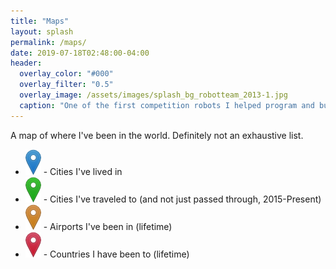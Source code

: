 ```yaml
---
title: "Maps"
layout: splash
permalink: /maps/
date: 2019-07-18T02:48:00-04:00
header:
  overlay_color: "#000"
  overlay_filter: "0.5"
  overlay_image: /assets/images/splash_bg_robotteam_2013-1.jpg
  caption: "One of the first competition robots I helped program and build in 2013"
---
```


A map of where I've been in the world. Definitely not an exhaustive list.

* ![Blue Icon](/assets/images/marker-icon-blue.png) - Cities I've lived in
* ![Green Icon](/assets/images/marker-icon-green.png) - Cities I've traveled to (and not just passed through, 2015-Present)
* ![Orange Icon](/assets/images/marker-icon-orange.png) - Airports I've been in (lifetime)
* ![Red Icon](/assets/images/marker-icon-red.png) - Countries I have been to (lifetime)

<div id="mapid"></div>

<script src="https://unpkg.com/leaflet@1.5.1/dist/leaflet.js"
   integrity="sha512-GffPMF3RvMeYyc1LWMHtK8EbPv0iNZ8/oTtHPx9/cc2ILxQ+u905qIwdpULaqDkyBKgOaB57QTMg7ztg8Jm2Og=="
   crossorigin=""></script>
<script>
  // Set up map
  var myMap = L.map('mapid').setView([30, -50], 3);
    L.tileLayer('https://{s}.tile.openstreetmap.org/{z}/{x}/{y}.png', {
      attribution: '&copy; <a href="https://www.openstreetmap.org/copyright">OpenStreetMap</a> contributors'
  }).addTo(myMap);
  
  // Set up marker colors
  var blueIcon = new L.Icon({
    iconUrl: '/assets/images/marker-icon-blue.png',
    shadowUrl: '/assets/images/marker-shadow.png',
    iconSize: [25, 41],
    iconAnchor: [12, 41],
    popupAnchor: [1, -34],
    shadowSize: [41, 41]
  });
  var redIcon = new L.Icon({
    iconUrl: '/assets/images/marker-icon-red.png',
    shadowUrl: '/assets/images/marker-shadow.png',
    iconSize: [25, 41],
    iconAnchor: [12, 41],
    popupAnchor: [1, -34],
    shadowSize: [41, 41]
  });
  var greenIcon = new L.Icon({
    iconUrl: '/assets/images/marker-icon-green.png',
    shadowUrl: '/assets/images/marker-shadow.png',
    iconSize: [25, 41],
    iconAnchor: [12, 41],
    popupAnchor: [1, -34],
    shadowSize: [41, 41]
  });
  var orangeIcon = new L.Icon({
    iconUrl: '/assets/images/marker-icon-orange.png',
    shadowUrl: '/assets/images/marker-shadow.png',
    iconSize: [25, 41],
    iconAnchor: [12, 41],
    popupAnchor: [1, -34],
    shadowSize: [41, 41]
  });
  var yellowIcon = new L.Icon({
    iconUrl: '/assets/images/marker-icon-yellow.png',
    shadowUrl: '/assets/images/marker-shadow.png',
    iconSize: [25, 41],
    iconAnchor: [12, 41],
    popupAnchor: [1, -34],
    shadowSize: [41, 41]
  });
  var violetIcon = new L.Icon({
    iconUrl: '/assets/images/marker-icon-violet.png',
    shadowUrl: '/assets/images/marker-shadow.png',
    iconSize: [25, 41],
    iconAnchor: [12, 41],
    popupAnchor: [1, -34],
    shadowSize: [41, 41]
  });
  var greyIcon = new L.Icon({
    iconUrl: '/assets/images/marker-icon-grey.png',
    shadowUrl: '/assets/images/marker-shadow.png',
    iconSize: [25, 41],
    iconAnchor: [12, 41],
    popupAnchor: [1, -34],
    shadowSize: [41, 41]
  });
  var blackIcon = new L.Icon({
    iconUrl: '/assets/images/marker-icon-black.png',
    shadowUrl: '/assets/images/marker-shadow.png',
    iconSize: [25, 41],
    iconAnchor: [12, 41],
    popupAnchor: [1, -34],
    shadowSize: [41, 41]
  });
  
  
  // Add markers
  // (they're backward from listed at top to put blue on top, green next, then orange)

  // Countries
  {% for item in site.data.travels.countries %}
    L.marker([{{ item.latitude }}, {{ item.longitude }}], {icon: redIcon}).addTo(myMap).bindPopup("<b>Country I've Been To</b><br />{{ item.name }}");
  {% endfor %}  

  // Airports
  {% for item in site.data.travels.airports %}
    L.marker([{{ item.latitude }}, {{ item.longitude }}], {icon: orangeIcon}).addTo(myMap).bindPopup("<b>Airport I've Been To</b><br />{{ item.name }} - {{ item.code }} ");
  {% endfor %}  

  // Visited
  {% for item in site.data.travels.visited %}
    L.marker([{{ item.latitude }}, {{ item.longitude }}], {icon: greenIcon}).addTo(myMap).bindPopup("<b>City I've Visited</b><br />{{ item.name }}");
  {% endfor %}  

  // Homes
  {% for item in site.data.travels.lived %}
  L.marker([{{ item.latitude }}, {{ item.longitude }}], {icon: blueIcon} ).addTo(myMap).bindPopup("<b>City I've Lived In</b><br />{{ item.name }}<br />Years: {{ item.years }}");
  {% if item.radius %}
  var circle = L.circle([{{ item.latitude }}, {{ item.longitude }}], {
      icon: blueIcon,
      color: 'blue',
      fillColor: '#00f',
      fillOpacity: 0.2,
      radius: {{ item.radius }}
  }).addTo(myMap).bindPopup("<b>{{ item.name }}</b><br />Lived: {{ item.years }}");
  {% endif %}
  {% endfor %}  

</script>